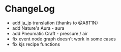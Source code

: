# ChangeLog

* add ja_jp translation (thanks to @A8T1N)
* add Nature's Aura - aura
* add Pneumatic Craft  - pressure / air
* fix event node graph doesn't work in some cases
* fix kjs recipe functions

